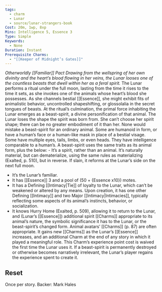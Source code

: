```yaml
---
tags:
  - charm
  - Lunar
  - source/lunar-strangers-book
Cost: 20m, 1wp, 8xp
Mins: Intelligence 5, Essence 3
Type: Simple
Keywords:
  - None
Duration: Instant
Prerequisite Charms:
  - "[[Keeper of Midnight’s Gates]]"
---
```

*Otherworldly [[Familiar]] Pact Drawing from the wellspring of her own divinity and the heart’s blood flowing in her veins, the Lunar looses one of the countless beasts that dwell within her as a feral spirit.*
The Lunar performs a ritual under the full moon, lasting from the time it rises to the time it sets, as she invokes one of the animals whose heart’s blood she possesses.
As she channels bestial [[Essence]], she might exhibit fits of animalistic behavior, uncontrolled shapeshifting, or glossolalia in the secret tongues of beasts. At the ritual’s culmination, the primal force inhabiting the Lunar emerges as a beast-spirit, a divine personification of that animal. The Lunar loses the shape the spirit was born from. She can’t choose her spirit shape; there can be no greater embodiment of it than her.
None would mistake a beast-spirit for an ordinary animal. Some are humanoid in form, or have a human’s face or a human-like mask in place of a bestial visage. Some have multiple eyes, tails, limbs, or even heads. They have intelligence comparable to a human’s.
A beast-spirit uses the same traits as its animal form, plus the below:  - It’s a spirit, rather than an animal. It’s naturally material, but can dematerialize, using the same rules as materializing (Exalted, p. 510), but in reverse. If slain, it reforms at the Lunar’s side on the next full moon.
 - It’s the Lunar’s familiar.
 - It has [[Essence]] 3 and a pool of (50 + {Essence x10}) motes.
 - It has a Defining [[Intimacy|Tie]] of loyalty to the Lunar, which can’t be weakened or altered by any means. Upon creation, it has one other Defining [[Intimacy]] and two Major [[Intimacy|Intimacies]], typically reflecting some aspects of its animal’s instincts, behavior, or socialization.
 - It knows Hurry Home (Exalted, p. 509), allowing it to return to the Lunar, and (Lunar’s [[Essence]]) additional spirit [[Charms]] appropriate to its animal’s nature, the symbolic significance it has to the Lunar, or the beast-spirit’s changed form. Animal avatars’ [[Charms]] (p. 87) are often appropriate. It gains new [[Charms]] as the Lunar’s [[Essence]] increases, and an additional Charm at the end of any story in which it played a meaningful role.
This Charm’s experience point cost is waived the first time the Lunar uses it. If a beast-spirit is permanently destroyed or otherwise becomes narratively irrelevant, the Lunar’s player regains the experience spent to create it.

## Reset 
Once per story.
Backer: Mark Hales